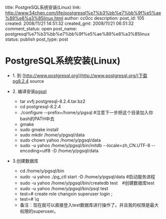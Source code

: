 title: PostgreSQL系统安装(Linux) 
link: http://www.54chen.com/life/postgresql%e7%b3%bb%e7%bb%9f%e5%ae%89%e8%a3%85linux.html
author: cc0cc
description: 
post_id: 105
created: 2008/11/21 14:51:32
created_gmt: 2008/11/21 06:51:32
comment_status: open
post_name: postgresql%e7%b3%bb%e7%bb%9f%e5%ae%89%e8%a3%85linux
status: publish
post_type: post

# PostgreSQL系统安装(Linux) 

* 1\. 到 [http://www.postgresql.org](http://www.postgresql.org/)下载pg8.2.4 source
* 2\. 编译安装[pgsql](/c/101)

  * tar xvfj postgresql-8.2.4.tar.bz2
  * cd postgresql-8.2.4
  * ./configure --prefix=/home/y/pgsql #注意下一步把这个目录加入你bash的PATH中去
  * gmake
  * sudo gmake install
  * sudo mkdir /home/y/pgsql/data
  * sudo chown yahoo /home/y/pgsql/data
  * sudo -u yahoo /home/y/pgsql/bin/initdb --locale=zh_CN.UTF-8 --encoding=utf8 -D /home/y/pgsql/data
* 3.创建数据库 

  * cd /home/y/pgsql/bin
  * sudo -u yahoo ./pg_ctl start -D /home/y/pgsql/data #启动服务进程
  * sudo -u yahoo /home/y/pgsql/bin/createdb test　#创建数据库test
  * sudo -u yahoo /home/y/pgsql/bin/psql test
  * test=# create role changxin superuser login ;
  * test=# \q
  * 备注：现在就可以直接登入test数据库进行操作了。并且我的权限是最大权限的superuser。